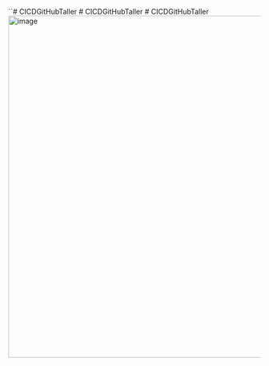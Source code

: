 ``# CICDGitHubTaller
#   C I C D G i t H u b T a l l e r 
 
 # CICDGitHubTaller
<img width="683" alt="image" src="https://github.com/user-attachments/assets/200eaa2c-9d36-4d96-8806-b7a637ee4d59">
